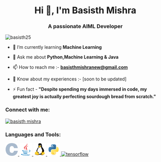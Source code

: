 <h1 align="center">Hi 👋, I'm Basisth Mishra</h1>
<h3 align="center">A passionate AIML Developer</h3>

<p align="left"> <img src="https://komarev.com/ghpvc/?username=basisth25&label=Profile%20views&color=0e75b6&style=flat" alt="basisth25" /> </p>

- 🌱 I’m currently learning **Machine Learning**

- 💬 Ask me about **Python,Machine Learning & Java**

- 📫 How to reach me :- **basisthmishranew@gmail.com**

- 📄 Know about my experiences :- [soon to be updated]

- ⚡ Fun fact - **"Despite spending my days immersed in code, my greatest joy is actually perfecting sourdough bread from scratch."**

<h3 align="left">Connect with me:</h3>
<p align="left">
<a href="https://linkedin.com/in/basisth mishra" target="blank"><img align="center" src="https://raw.githubusercontent.com/rahuldkjain/github-profile-readme-generator/master/src/images/icons/Social/linked-in-alt.svg" alt="basisth mishra" height="30" width="40" /></a>
</p>

<h3 align="left">Languages and Tools:</h3>
<p align="left"> <a href="https://www.cprogramming.com/" target="_blank" rel="noreferrer"> <img src="https://raw.githubusercontent.com/devicons/devicon/master/icons/c/c-original.svg" alt="c" width="40" height="40"/> </a> <a href="https://www.java.com" target="_blank" rel="noreferrer"> <img src="https://raw.githubusercontent.com/devicons/devicon/master/icons/java/java-original.svg" alt="java" width="40" height="40"/> </a> <a href="https://www.linux.org/" target="_blank" rel="noreferrer"> <img src="https://raw.githubusercontent.com/devicons/devicon/master/icons/linux/linux-original.svg" alt="linux" width="40" height="40"/> </a> <a href="https://www.python.org" target="_blank" rel="noreferrer"> <img src="https://raw.githubusercontent.com/devicons/devicon/master/icons/python/python-original.svg" alt="python" width="40" height="40"/> </a> <a href="https://www.tensorflow.org" target="_blank" rel="noreferrer"> <img src="https://www.vectorlogo.zone/logos/tensorflow/tensorflow-icon.svg" alt="tensorflow" width="40" height="40"/> </a> </p>
